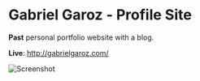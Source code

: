 # Gabriel Garoz - Profile Site

**Past** personal portfolio website with a blog.

**Live**: http://gabrielgaroz.com/

![Screenshot](/frontpage-screenshot.webp)
